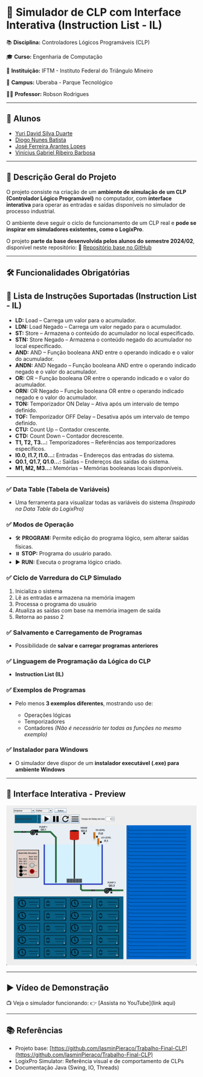 # 🤖 Simulador de CLP com Interface Interativa (Instruction List - IL)

📚 **Disciplina:** Controladores Lógicos Programáveis (CLP)

🎓 **Curso:** Engenharia de Computação

🏫 **Instituição:** IFTM - Instituto Federal do Triângulo Mineiro

📍 **Campus:** Uberaba - Parque Tecnológico

👨‍🏫 **Professor:** Robson Rodrigues

---

## 👥 Alunos

* [Yuri David Silva Duarte](https://github.com/Boyuridod)
* [Diogo Nunes Batista](https://github.com/Diogo-NB)
* [José Ferreira Arantes Lopes](https://github.com/JoseArantes83)
* [Vinícius Gabriel Ribeiro Barbosa](https://github.com/ViniciusGRBarbosa)

---

## 📌 Descrição Geral do Projeto

O projeto consiste na criação de um **ambiente de simulação de um CLP (Controlador Lógico Programável)** no computador, com **interface interativa** para operar as entradas e saídas disponíveis no simulador de processo industrial.

O ambiente deve seguir o ciclo de funcionamento de um CLP real e **pode se inspirar em simuladores existentes, como o LogixPro**.

O projeto **parte da base desenvolvida pelos alunos do semestre 2024/02**, disponível neste repositório:
🔗 [Repositório base no GitHub](https://github.com/IasminPieraco/Trabalho-Final-CLP)

---

## 🛠️ Funcionalidades Obrigatórias

## 📝 Lista de Instruções Suportadas (Instruction List - IL)

* **LD:** Load – Carrega um valor para o acumulador.
* **LDN:** Load Negado – Carrega um valor negado para o acumulador.
* **ST:** Store – Armazena o conteúdo do acumulador no local especificado.
* **STN:** Store Negado – Armazena o conteúdo negado do acumulador no local especificado.
* **AND:** AND – Função booleana AND entre o operando indicado e o valor do acumulador.
* **ANDN:** AND Negado – Função booleana AND entre o operando indicado negado e o valor do acumulador.
* **OR:** OR – Função booleana OR entre o operando indicado e o valor do acumulador.
* **ORN:** OR Negado – Função booleana OR entre o operando indicado negado e o valor do acumulador.
* **TON:** Temporizador ON Delay – Ativa após um intervalo de tempo definido.
* **TOF:** Temporizador OFF Delay – Desativa após um intervalo de tempo definido.
* **CTU:** Count Up – Contador crescente.
* **CTD:** Count Down – Contador decrescente.
* **T1, T2, T3...:** Temporizadores – Referências aos temporizadores específicos.
* **I0.0, I1.7, I1.0...:** Entradas – Endereços das entradas do sistema.
* **Q0.1, Q1.7, Q1.0...:** Saídas – Endereços das saídas do sistema.
* **M1, M2, M3...:** Memórias – Memórias booleanas locais disponíveis.

---

### ✅ Data Table (Tabela de Variáveis)

* Uma ferramenta para visualizar todas as variáveis do sistema
  *(Inspirado na Data Table do LogixPro)*

### ✅ Modos de Operação

* 🛠️ **PROGRAM:** Permite edição do programa lógico, sem alterar saídas físicas.
* ⏸️ **STOP:** Programa do usuário parado.
* ▶️ **RUN:** Executa o programa lógico criado.

### ✅ Ciclo de Varredura do CLP Simulado

1. Inicializa o sistema
2. Lê as entradas e armazena na memória imagem
3. Processa o programa do usuário
4. Atualiza as saídas com base na memória imagem de saída
5. Retorna ao passo 2

### ✅ Salvamento e Carregamento de Programas

* Possibilidade de **salvar e carregar programas anteriores**

### ✅ Linguagem de Programação da Lógica do CLP

* **Instruction List (IL)**

### ✅ Exemplos de Programas

* Pelo menos **3 exemplos diferentes**, mostrando uso de:

  * Operações lógicas
  * Temporizadores
  * Contadores
    *(Não é necessário ter todas as funções no mesmo exemplo)*

### ✅ Instalador para Windows

* O simulador deve dispor de um **instalador executável (.exe) para ambiente Windows**

---

## 🎨 Interface Interativa - Preview

![Interface do Simulador](./docs/simulation_interface.png)

---

## ▶️ Vídeo de Demonstração

📺 Veja o simulador funcionando:
👉 [Assista no YouTube](link aqui)

---

## 📚 Referências

* Projeto base: [https://github.com/IasminPieraco/Trabalho-Final-CLP](https://github.com/IasminPieraco/Trabalho-Final-CLP)
* LogixPro Simulator: Referência visual e de comportamento de CLPs
* Documentação Java (Swing, IO, Threads)
